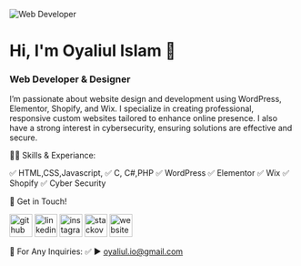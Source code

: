 ![Web Developer](https://media.licdn.com/dms/image/D4E16AQF1Ogv5oIpkDA/profile-displaybackgroundimage-shrink_350_1400/0/1715267923607?e=1726704000&v=beta&t=bYjuCy-EfCtLZR0fHv7x45L4gfAsdZTwzfqHOUaeK8Y)

# Hi, I'm Oyaliul Islam 👋
### Web Developer & Designer

I’m passionate about website design and development using WordPress, Elementor, Shopify, and Wix. I specialize in creating professional, responsive custom websites tailored to enhance online presence. I also have a strong interest in cybersecurity, ensuring solutions are effective and secure.

👨‍💻 Skills & Experiance:

✅ HTML,CSS,Javascript,
✅ C, C#,PHP
✅ WordPress
✅ Elementor 
✅ Wix
✅ Shopify 
✅ Cyber Security

🤝 Get in Touch!

[<img src='https://cdn.jsdelivr.net/npm/simple-icons@3.0.1/icons/github.svg' alt='github' height='40'>](https://github.com/waliul-cse)  [<img src='https://cdn.jsdelivr.net/npm/simple-icons@3.0.1/icons/linkedin.svg' alt='linkedin' height='40'>](https://www.linkedin.com/in/oyaliuldev/)  [<img src='https://cdn.jsdelivr.net/npm/simple-icons@3.0.1/icons/instagram.svg' alt='instagram' height='40'>](https://www.instagram.com/oyaliuli/)  [<img src='https://cdn.jsdelivr.net/npm/simple-icons@3.0.1/icons/stackoverflow.svg' alt='stackoverflow' height='40'>](https://stackoverflow.com/users/oyaliul-islam)  [<img src='https://cdn.jsdelivr.net/npm/simple-icons@3.0.1/icons/icloud.svg' alt='website' height='40'>](www.oyaliul.com)  

📧 For Any Inquiries:
✅ ► oyaliul.io@gmail.com


